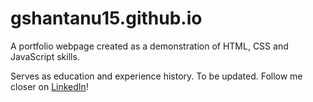 # gshantanu15.github.io

A portfolio webpage created as a demonstration of HTML, CSS and JavaScript skills. 

Serves as education and experience history. To be updated. Follow me closer on [LinkedIn](https://www.linkedin.com/in/shantanu-s-garg/)!
